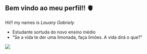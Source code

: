 ## Bem vindo ao meu perfil!! 🫀

Hii!! my names is *Lauany Gabriely*
- Estudante sortuda do novo ensino médio
- "Se a vida te der uma limonada, faça limões. A vida dirá o que?"

  
 ![](https://media1.tenor.com/m/zafyt28a7DgAAAAC/fantastic-mr-fox-hi.gif)
